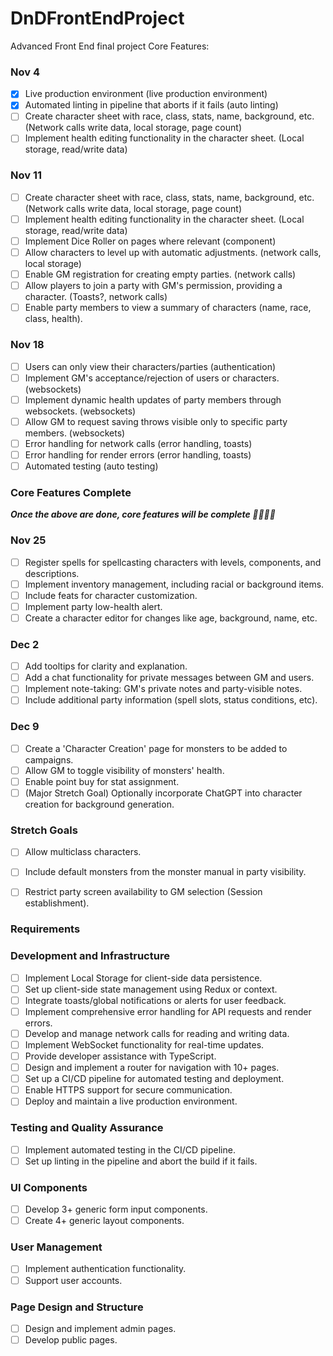 # DnDFrontEndProject
Advanced Front End final project
Core Features:
### Nov 4
- [x] Live production environment (live production environment)
- [x] Automated linting in pipeline that aborts if it fails (auto linting)
- [ ] Create character sheet with race, class, stats, name, background, etc. (Network calls write data, local storage, page count)
- [ ] Implement health editing functionality in the character sheet. (Local storage, read/write data)

### Nov 11
- [ ] Create character sheet with race, class, stats, name, background, etc. (Network calls write data, local storage, page count)
- [ ] Implement health editing functionality in the character sheet. (Local storage, read/write data)
- [ ] Implement Dice Roller on pages where relevant (component)
- [ ] Allow characters to level up with automatic adjustments. (network calls, local storage)
- [ ] Enable GM registration for creating empty parties. (network calls)
- [ ] Allow players to join a party with GM's permission, providing a character. (Toasts?, network calls)
- [ ] Enable party members to view a summary of characters (name, race, class, health).

### Nov 18
- [ ] Users can only view their characters/parties (authentication)
- [ ] Implement GM's acceptance/rejection of users or characters. (websockets)
- [ ] Implement dynamic health updates of party members through websockets. (websockets)
- [ ] Allow GM to request saving throws visible only to specific party members. (websockets)
- [ ] Error handling for network calls (error handling, toasts)
- [ ] Error handling for render errors (error handling, toasts)
- [ ] Automated testing (auto testing)

### Core Features Complete
***Once the above are done, core features will be complete 🎉🥳🎊🎈***

### Nov 25
- [ ] Register spells for spellcasting characters with levels, components, and descriptions.
- [ ] Implement inventory management, including racial or background items.
- [ ] Include feats for character customization.
- [ ] Implement party low-health alert.
- [ ] Create a character editor for changes like age, background, name, etc.

### Dec 2
- [ ] Add tooltips for clarity and explanation.
- [ ] Add a chat functionality for private messages between GM and users.
- [ ] Implement note-taking: GM's private notes and party-visible notes.
- [ ] Include additional party information (spell slots, status conditions, etc).

### Dec 9
- [ ] Create a 'Character Creation' page for monsters to be added to campaigns.
- [ ] Allow GM to toggle visibility of monsters' health.
- [ ] Enable point buy for stat assignment.
- [ ] (Major Stretch Goal) Optionally incorporate ChatGPT into character creation for background generation.

### Stretch Goals
- [ ] Allow multiclass characters.
- [ ] Include default monsters from the monster manual in party visibility.
- [ ] Restrict party screen availability to GM selection (Session establishment).


### Requirements
### Development and Infrastructure

- [ ] Implement Local Storage for client-side data persistence.
- [ ] Set up client-side state management using Redux or context.
- [ ] Integrate toasts/global notifications or alerts for user feedback.
- [ ] Implement comprehensive error handling for API requests and render errors.
- [ ] Develop and manage network calls for reading and writing data.
- [ ] Implement WebSocket functionality for real-time updates.
- [ ] Provide developer assistance with TypeScript.
- [ ] Design and implement a router for navigation with 10+ pages.
- [ ] Set up a CI/CD pipeline for automated testing and deployment.
- [ ] Enable HTTPS support for secure communication.
- [ ] Deploy and maintain a live production environment.

### Testing and Quality Assurance

- [ ] Implement automated testing in the CI/CD pipeline.
- [ ] Set up linting in the pipeline and abort the build if it fails.

### UI Components

- [ ] Develop 3+ generic form input components.
- [ ] Create 4+ generic layout components.

### User Management

- [ ] Implement authentication functionality.
- [ ] Support user accounts.

### Page Design and Structure

- [ ] Design and implement admin pages.
- [ ] Develop public pages.
